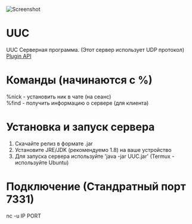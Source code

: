 ![Screenshot](https://github.com/qbaddev/uuc/raw/master/image.png)

# UUC
UUC Серверная программа. (Этот сервер использует UDP протокол) <br/>
[Plugin API](https://github.com/qbaddev/UUC/wiki/Plugin-API "Plugin API в Wiki")

# Команды (начинаются с %)
 %nick - установить ник в чате (на сеанс) <br/>
 %find - получить информацию о сервере (для клиента)

# Установка и запуск сервера
1. Скачайте релиз в формате .jar
2. Установите JRE/JDK (рекомендуемо 1.8) на ваше устройство
3. Для запуска сервера используйте 'java -jar UUC.jar' (Termux - используйте Ubuntu)

# Подключение (Стандратный порт 7331)
nc -u IP PORT
